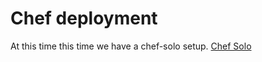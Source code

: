 # Chef deployment

At this time this time we have a chef-solo setup.
[Chef Solo](http://www.opinionatedprogrammer.com/2011/06/chef-solo-tutorial-managing-a-single-server-with-chef/)
